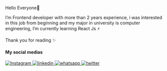 Hello Everyone👋

I’m Frontend developer with more than 2 years experience, i was interested in this job from beginning and my major in university is computer engineering, I’m currently learning React Js ⚡

Thank you for reading ✨

#### My social medias
<a href="https://www.instagram.com/nargessmk/">
    <img alt="Instagram" src="https://img.shields.io/badge/Instagram-%23fa204a.svg?style=for-the-badge&logo=Instagram&logoColor=white" />
</a>
<a href="https://www.linkedin.com/in/nargessmk/">
    <img alt="linkedin" src="https://img.shields.io/badge/linkedin-01246b?style=for-the-badge&logo=linkedin&logoColor=white" />
</a>
<a href="http://wa.me/+9809233312921">
    <img alt="whatsapp" src="https://img.shields.io/badge/whatsapp-01912d?style=for-the-badge&logo=whatsapp&logoColor=white" />
</a>
<a href="https://twitter.com/nargessmk">
    <img alt="twitter" src="https://img.shields.io/badge/twitter-0384ad?style=for-the-badge&logo=twitter&logoColor=white" />
</a>
